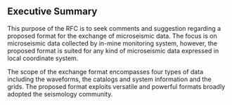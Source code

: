 ## Executive Summary

This purpose of the RFC is to seek comments and suggestion regarding a proposed format for the exchange of microseismic data. The focus is on microseismic data collected by in-mine monitoring system, however, the proposed format is suited for any kind of microseismic data expressed in local coordinate system. 

The scope of the exchange format encompasses four types of data including the waveforms, the catalogs and system information and the grids. The proposed format exploits versatile and powerful formats broadly adopted the seismology community.  
<!--stackedit_data:
eyJoaXN0b3J5IjpbLTEzNDU1NTc2ODBdfQ==
-->